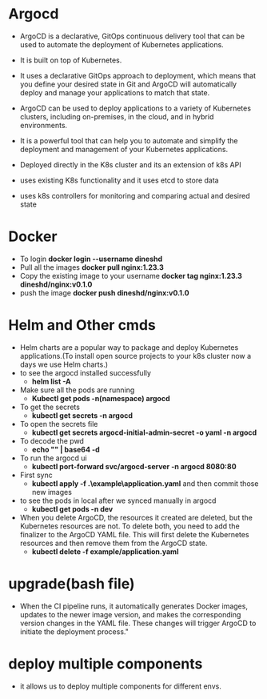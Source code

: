 # Argocd

- ArgoCD is a declarative, GitOps continuous delivery tool that can be used to automate the deployment of Kubernetes applications.
- It is built on top of Kubernetes.
- It uses a declarative GitOps approach to deployment, which means that you define your desired state in Git and ArgoCD will automatically deploy and manage your applications to match that state.
- ArgoCD can be used to deploy applications to a variety of Kubernetes clusters, including on-premises, in the cloud, and in hybrid environments.
- It is a powerful tool that can help you to automate and simplify the deployment and management of your Kubernetes applications.


- Deployed directly in the K8s cluster and its an extension of k8s API
- uses existing K8s functionality and it uses etcd to store data
- uses k8s controllers for monitoring and comparing actual and desired state 

# Docker
- To login  **docker login --username dineshd**
- Pull all the images  **docker pull nginx:1.23.3**
- Copy the existing image to your username **docker tag nginx:1.23.3 dineshd/nginx:v0.1.0**
- push the image  **docker push dineshd/nginx:v0.1.0**

# Helm and Other cmds
- Helm charts are a popular way to package and deploy Kubernetes applications.(To install open source projects to your k8s cluster now a days we use Helm charts.)
- to see the argocd installed successfully 
  - **helm list -A**
- Make sure all the pods are running 
  - **Kubectl get pods  -n(namespace)  argocd**
- To get the secrets 
  - **kubectl get secrets -n argocd**
- To open the secrets file 
  - **kubectl get secrets argocd-initial-admin-secret -o yaml -n argocd**
- To decode the pwd 
  - **echo "" | base64 -d**
- To run the argocd ui 
  - **kubectl port-forward svc/argocd-server -n argocd 8080:80**
- First sync 
  - **kubectl apply -f .\example\application.yaml** and then commit those new images
- to see the pods in local after we synced manually in argocd 
  - **kubectl get pods -n dev**
- When you delete ArgoCD, the resources it created are deleted, but the Kubernetes resources are not. To delete both, you need to add the finalizer to the ArgoCD YAML file. This will first delete the Kubernetes resources and then remove them from the ArgoCD state.
  - **kubectl delete -f example/application.yaml**

# upgrade(bash file)
- When the CI pipeline runs, it automatically generates Docker images, updates to the newer image version, and makes the corresponding version changes in the YAML file. These changes will trigger ArgoCD to initiate the deployment process."


# deploy multiple components
- it allows us to deploy multiple components for different envs.